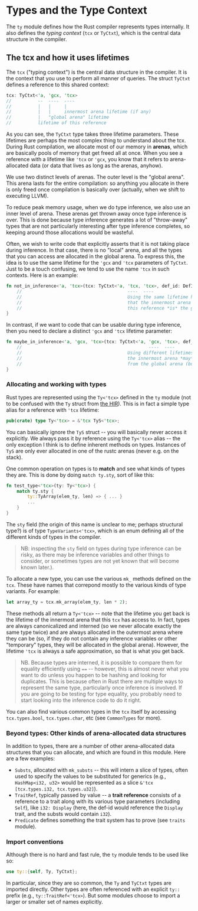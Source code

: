 # Types and the Type Context

The `ty` module defines how the Rust compiler represents types
internally. It also defines the *typing context* (`tcx` or `TyCtxt`),
which is the central data structure in the compiler.

## The tcx and how it uses lifetimes

The `tcx` ("typing context") is the central data structure in the
compiler. It is the context that you use to perform all manner of
queries. The struct `TyCtxt` defines a reference to this shared context:

```rust
tcx: TyCtxt<'a, 'gcx, 'tcx>
//          --  ----  ----
//          |   |     |
//          |   |     innermost arena lifetime (if any)
//          |   "global arena" lifetime
//          lifetime of this reference
```

As you can see, the `TyCtxt` type takes three lifetime parameters.
These lifetimes are perhaps the most complex thing to understand about
the tcx. During Rust compilation, we allocate most of our memory in
**arenas**, which are basically pools of memory that get freed all at
once. When you see a reference with a lifetime like `'tcx` or `'gcx`,
you know that it refers to arena-allocated data (or data that lives as
long as the arenas, anyhow).

We use two distinct levels of arenas. The outer level is the "global
arena". This arena lasts for the entire compilation: so anything you
allocate in there is only freed once compilation is basically over
(actually, when we shift to executing LLVM).

To reduce peak memory usage, when we do type inference, we also use an
inner level of arena. These arenas get thrown away once type inference
is over. This is done because type inference generates a lot of
"throw-away" types that are not particularly interesting after type
inference completes, so keeping around those allocations would be
wasteful.

Often, we wish to write code that explicitly asserts that it is not
taking place during inference. In that case, there is no "local"
arena, and all the types that you can access are allocated in the
global arena.  To express this, the idea is to use the same lifetime
for the `'gcx` and `'tcx` parameters of `TyCtxt`. Just to be a touch
confusing, we tend to use the name `'tcx` in such contexts. Here is an
example:

```rust
fn not_in_inference<'a, 'tcx>(tcx: TyCtxt<'a, 'tcx, 'tcx>, def_id: DefId) {
    //                                        ----  ----
    //                                        Using the same lifetime here asserts
    //                                        that the innermost arena accessible through
    //                                        this reference *is* the global arena.
}
```

In contrast, if we want to code that can be usable during type inference, then you
need to declare a distinct `'gcx` and `'tcx` lifetime parameter:

```rust
fn maybe_in_inference<'a, 'gcx, 'tcx>(tcx: TyCtxt<'a, 'gcx, 'tcx>, def_id: DefId) {
    //                                                ----  ----
    //                                        Using different lifetimes here means that
    //                                        the innermost arena *may* be distinct
    //                                        from the global arena (but doesn't have to be).
}
```

### Allocating and working with types

Rust types are represented using the `Ty<'tcx>` defined in the `ty`
module (not to be confused with the `Ty` struct from [the HIR]). This
is in fact a simple type alias for a reference with `'tcx` lifetime:

```rust
pub(crate) type Ty<'tcx> = &'tcx TyS<'tcx>;
```

[the HIR]: ../hir/README.md

You can basically ignore the `TyS` struct -- you will basically never
access it explicitly. We always pass it by reference using the
`Ty<'tcx>` alias -- the only exception I think is to define inherent
methods on types. Instances of `TyS` are only ever allocated in one of
the rustc arenas (never e.g. on the stack).

One common operation on types is to **match** and see what kinds of
types they are. This is done by doing `match ty.sty`, sort of like this:

```rust
fn test_type<'tcx>(ty: Ty<'tcx>) {
    match ty.sty {
        ty::TyArray(elem_ty, len) => { ... }
        ...
    }
}
```

The `sty` field (the origin of this name is unclear to me; perhaps
structural type?) is of type `TypeVariants<'tcx>`, which is an enum
defining all of the different kinds of types in the compiler.

> NB: inspecting the `sty` field on types during type inference can be
> risky, as there may be inference variables and other things to
> consider, or sometimes types are not yet known that will become
> known later.).

To allocate a new type, you can use the various `mk_` methods defined
on the `tcx`. These have names that correpond mostly to the various kinds
of type variants. For example:

```rust
let array_ty = tcx.mk_array(elem_ty, len * 2);
```

These methods all return a `Ty<'tcx>` -- note that the lifetime you
get back is the lifetime of the innermost arena that this `tcx` has
access to. In fact, types are always canonicalized and interned (so we
never allocate exactly the same type twice) and are always allocated
in the outermost arena where they can be (so, if they do not contain
any inference variables or other "temporary" types, they will be
allocated in the global arena). However, the lifetime `'tcx` is always
a safe approximation, so that is what you get back.

> NB. Because types are interned, it is possible to compare them for
> equality efficiently using `==` -- however, this is almost never what
> you want to do unless you happen to be hashing and looking for
> duplicates. This is because often in Rust there are multiple ways to
> represent the same type, particularly once inference is involved. If
> you are going to be testing for type equality, you probably need to
> start looking into the inference code to do it right.

You can also find various common types in the `tcx` itself by accessing
`tcx.types.bool`, `tcx.types.char`, etc (see `CommonTypes` for more).

### Beyond types: Other kinds of arena-allocated data structures

In addition to types, there are a number of other arena-allocated data
structures that you can allocate, and which are found in this
module. Here are a few examples:

- `Substs`, allocated with `mk_substs` -- this will intern a slice of types, often used to
  specify the values to be substituted for generics (e.g., `HashMap<i32, u32>`
  would be represented as a slice `&'tcx [tcx.types.i32, tcx.types.u32]`).
- `TraitRef`, typically passed by value -- a **trait reference**
  consists of a reference to a trait along with its various type
  parameters (including `Self`), like `i32: Display` (here, the def-id
  would reference the `Display` trait, and the substs would contain
  `i32`).
- `Predicate` defines something the trait system has to prove (see `traits` module).

### Import conventions

Although there is no hard and fast rule, the `ty` module tends to be used like so:

```rust
use ty::{self, Ty, TyCtxt};
```

In particular, since they are so common, the `Ty` and `TyCtxt` types
are imported directly. Other types are often referenced with an
explicit `ty::` prefix (e.g., `ty::TraitRef<'tcx>`). But some modules
choose to import a larger or smaller set of names explicitly.
